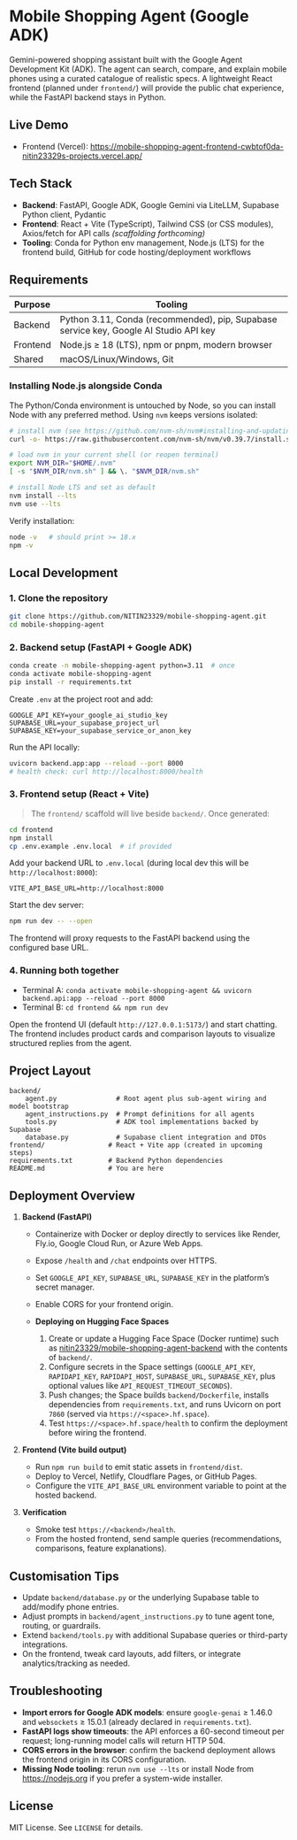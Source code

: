 # Mobile Shopping Agent (Google ADK)

Gemini-powered shopping assistant built with the Google Agent Development Kit (ADK). The agent can search, compare, and explain mobile phones using a curated catalogue of realistic specs. A lightweight React frontend (planned under `frontend/`) will provide the public chat experience, while the FastAPI backend stays in Python.

## Live Demo
- Frontend (Vercel): https://mobile-shopping-agent-frontend-cwbtof0da-nitin23329s-projects.vercel.app/

## Tech Stack
- **Backend**: FastAPI, Google ADK, Google Gemini via LiteLLM, Supabase Python client, Pydantic
- **Frontend**: React + Vite (TypeScript), Tailwind CSS (or CSS modules), Axios/fetch for API calls *(scaffolding forthcoming)*
- **Tooling**: Conda for Python env management, Node.js (LTS) for the frontend build, GitHub for code hosting/deployment workflows

## Requirements

| Purpose | Tooling |
| ------- | ------- |
| Backend | Python 3.11, Conda (recommended), pip, Supabase service key, Google AI Studio API key |
| Frontend | Node.js ≥ 18 (LTS), npm or pnpm, modern browser |
| Shared | macOS/Linux/Windows, Git |

### Installing Node.js alongside Conda

The Python/Conda environment is untouched by Node, so you can install Node with any preferred method. Using `nvm` keeps versions isolated:

```bash
# install nvm (see https://github.com/nvm-sh/nvm#installing-and-updating)
curl -o- https://raw.githubusercontent.com/nvm-sh/nvm/v0.39.7/install.sh | bash

# load nvm in your current shell (or reopen terminal)
export NVM_DIR="$HOME/.nvm"
[ -s "$NVM_DIR/nvm.sh" ] && \. "$NVM_DIR/nvm.sh"

# install Node LTS and set as default
nvm install --lts
nvm use --lts
```

Verify installation:

```bash
node -v   # should print >= 18.x
npm -v
```

## Local Development

### 1. Clone the repository

```bash
git clone https://github.com/NITIN23329/mobile-shopping-agent.git
cd mobile-shopping-agent
```

### 2. Backend setup (FastAPI + Google ADK)

```bash
conda create -n mobile-shopping-agent python=3.11  # once
conda activate mobile-shopping-agent
pip install -r requirements.txt
```

Create `.env` at the project root and add:

```
GOOGLE_API_KEY=your_google_ai_studio_key
SUPABASE_URL=your_supabase_project_url
SUPABASE_KEY=your_supabase_service_or_anon_key
```

Run the API locally:

```bash
uvicorn backend.app:app --reload --port 8000
# health check: curl http://localhost:8000/health
```

### 3. Frontend setup (React + Vite)

> The `frontend/` scaffold will live beside `backend/`. Once generated:

```bash
cd frontend
npm install
cp .env.example .env.local  # if provided
```

Add your backend URL to `.env.local` (during local dev this will be `http://localhost:8000`):

```
VITE_API_BASE_URL=http://localhost:8000
```

Start the dev server:

```bash
npm run dev -- --open
```

The frontend will proxy requests to the FastAPI backend using the configured base URL.

### 4. Running both together

- Terminal A: `conda activate mobile-shopping-agent && uvicorn backend.api:app --reload --port 8000`
- Terminal B: `cd frontend && npm run dev`

Open the frontend UI (default `http://127.0.0.1:5173/`) and start chatting. The frontend includes product cards and comparison layouts to visualize structured replies from the agent.

## Project Layout

```
backend/
	agent.py               # Root agent plus sub-agent wiring and model bootstrap
	agent_instructions.py  # Prompt definitions for all agents
	tools.py               # ADK tool implementations backed by Supabase
	database.py            # Supabase client integration and DTOs
frontend/                # React + Vite app (created in upcoming steps)
requirements.txt         # Backend Python dependencies
README.md                # You are here
```

## Deployment Overview

1. **Backend (FastAPI)**
	 - Containerize with Docker or deploy directly to services like Render, Fly.io, Google Cloud Run, or Azure Web Apps.
	 - Expose `/health` and `/chat` endpoints over HTTPS.
	 - Set `GOOGLE_API_KEY`, `SUPABASE_URL`, `SUPABASE_KEY` in the platform’s secret manager.
	 - Enable CORS for your frontend origin.


	 - **Deploying on Hugging Face Spaces**
		 1. Create or update a Hugging Face Space (Docker runtime) such as [nitin23329/mobile-shopping-agent-backend](https://huggingface.co/spaces/nitin23329/mobile-shopping-agent-backend/tree/main) with the contents of `backend/`.
		 2. Configure secrets in the Space settings (`GOOGLE_API_KEY`, `RAPIDAPI_KEY`, `RAPIDAPI_HOST`, `SUPABASE_URL`, `SUPABASE_KEY`, plus optional values like `API_REQUEST_TIMEOUT_SECONDS`).
		 3. Push changes; the Space builds `backend/Dockerfile`, installs dependencies from `requirements.txt`, and runs Uvicorn on port `7860` (served via `https://<space>.hf.space`).
		 4. Test `https://<space>.hf.space/health` to confirm the deployment before wiring the frontend.

2. **Frontend (Vite build output)**
	 - Run `npm run build` to emit static assets in `frontend/dist`.
	 - Deploy to Vercel, Netlify, Cloudflare Pages, or GitHub Pages.
	 - Configure the `VITE_API_BASE_URL` environment variable to point at the hosted backend.

3. **Verification**
	 - Smoke test `https://<backend>/health`.
	 - From the hosted frontend, send sample queries (recommendations, comparisons, feature explanations).

## Customisation Tips
- Update `backend/database.py` or the underlying Supabase table to add/modify phone entries.
- Adjust prompts in `backend/agent_instructions.py` to tune agent tone, routing, or guardrails.
- Extend `backend/tools.py` with additional Supabase queries or third-party integrations.
- On the frontend, tweak card layouts, add filters, or integrate analytics/tracking as needed.

## Troubleshooting
- **Import errors for Google ADK models**: ensure `google-genai` ≥ 1.46.0 and `websockets` ≥ 15.0.1 (already declared in `requirements.txt`).
- **FastAPI logs show timeouts**: the API enforces a 60-second timeout per request; long-running model calls will return HTTP 504.
- **CORS errors in the browser**: confirm the backend deployment allows the frontend origin in its CORS configuration.
- **Missing Node tooling**: rerun `nvm use --lts` or install Node from https://nodejs.org if you prefer a system-wide installer.

## License

MIT License. See `LICENSE` for details.
